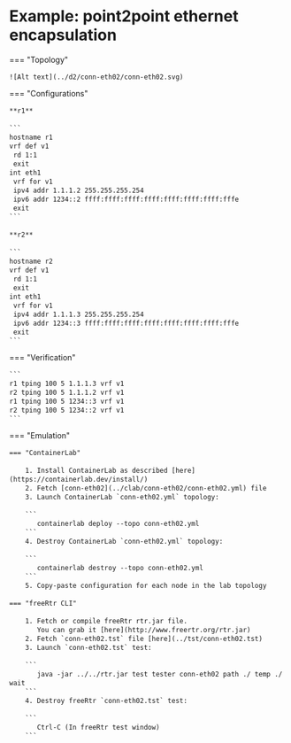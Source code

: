 # Example: point2point ethernet encapsulation

=== "Topology"

    ![Alt text](../d2/conn-eth02/conn-eth02.svg)

=== "Configurations"

    **r1**

    ```
    hostname r1
    vrf def v1
     rd 1:1
     exit
    int eth1
     vrf for v1
     ipv4 addr 1.1.1.2 255.255.255.254
     ipv6 addr 1234::2 ffff:ffff:ffff:ffff:ffff:ffff:ffff:fffe
     exit
    ```

    **r2**

    ```
    hostname r2
    vrf def v1
     rd 1:1
     exit
    int eth1
     vrf for v1
     ipv4 addr 1.1.1.3 255.255.255.254
     ipv6 addr 1234::3 ffff:ffff:ffff:ffff:ffff:ffff:ffff:fffe
     exit
    ```

=== "Verification"

    ```
    r1 tping 100 5 1.1.1.3 vrf v1
    r2 tping 100 5 1.1.1.2 vrf v1
    r1 tping 100 5 1234::3 vrf v1
    r2 tping 100 5 1234::2 vrf v1
    ```

=== "Emulation"

    === "ContainerLab"

        1. Install ContainerLab as described [here](https://containerlab.dev/install/)  
        2. Fetch [conn-eth02](../clab/conn-eth02/conn-eth02.yml) file  
        3. Launch ContainerLab `conn-eth02.yml` topology:  

        ```
           containerlab deploy --topo conn-eth02.yml  
        ```
        4. Destroy ContainerLab `conn-eth02.yml` topology:  

        ```
           containerlab destroy --topo conn-eth02.yml  
        ```
        5. Copy-paste configuration for each node in the lab topology

    === "freeRtr CLI"

        1. Fetch or compile freeRtr rtr.jar file.  
           You can grab it [here](http://www.freertr.org/rtr.jar)  
        2. Fetch `conn-eth02.tst` file [here](../tst/conn-eth02.tst)  
        3. Launch `conn-eth02.tst` test:  

        ```
           java -jar ../../rtr.jar test tester conn-eth02 path ./ temp ./ wait
        ```
        4. Destroy freeRtr `conn-eth02.tst` test:  

        ```
           Ctrl-C (In freeRtr test window)
        ```

